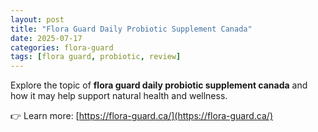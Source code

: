 ```yaml
---
layout: post
title: "Flora Guard Daily Probiotic Supplement Canada"
date: 2025-07-17
categories: flora-guard
tags: [flora guard, probiotic, review]
---
```


Explore the topic of **flora guard daily probiotic supplement canada** and how it may help support natural health and wellness.

👉 Learn more: [https://flora-guard.ca/](https://flora-guard.ca/)
